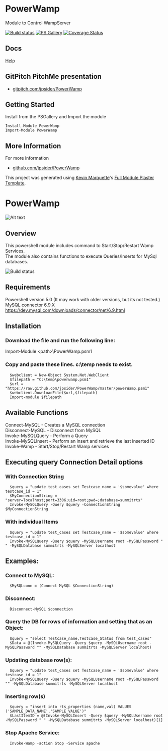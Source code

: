 # PowerWamp

Module to Control WampServer

[![Build status](https://ci.appveyor.com/api/projects/status/github/jpsider/PowerWamp?branch=master&svg=true)](https://ci.appveyor.com/project/JustinSider/PowerWamp)
[![PS Gallery](https://img.shields.io/badge/install-PS%20Gallery-blue.svg)](https://www.powershellgallery.com/packages/PowerWamp/)
[![Coverage Status](https://coveralls.io/repos/github/jpsider/PowerWamp/badge.svg?branch=master)](https://coveralls.io/github/jpsider/PowerWamp?branch=master)

## Docs  

[Help](https://github.com/jpsider/PowerWamp/tree/master/docs)

## GitPitch PitchMe presentation

* [gitpitch.com/jpsider/PowerWamp](https://gitpitch.com/jpsider/PowerWamp)

## Getting Started

Install from the PSGallery and Import the module

    Install-Module PowerWamp
    Import-Module PowerWamp


## More Information

For more information

* [github.com/jpsider/PowerWamp](https://github.com/jpsider/PowerWamp)


This project was generated using [Kevin Marquette](http://kevinmarquette.github.io)'s [Full Module Plaster Template](https://github.com/KevinMarquette/PlasterTemplates/tree/master/FullModuleTemplate).

# PowerWamp
![Alt text](https://github.com/jpsider/PowerWamp/blob/master/z_Images/PowerWamp_NoBg.png "PowerWamp Icon")  
## Overview  
This powershell module includes command to Start/Stop/Restart Wamp Services.  
The module also contains functions to execute Queries/Inserts for MySql databases. 

![Build status](https://ci.appveyor.com/api/projects/status/github/jpsider/powerwamp?branch=master&svg=true)

## Requirements  
Powershell version 5.0 (It may work with older versions, but its not tested.)  
MySQL connector 6.9.X https://dev.mysql.com/downloads/connector/net/6.9.html  

## Installation  
### Download the file and run the following line:  
Import-Module \<path>\PowerWamp.psm1  

### Copy and paste these lines. c:\temp needs to exist.  
      $webclient = New-Object System.Net.WebClient  
      $filepath = "C:\temp\powerwamp.psm1"  
      $url = "https://raw.github.com/jpsider/PowerWamp/master/powerWamp.psm1"  
      $webclient.DownloadFile($url,$filepath)  
      Import-module $filepath  

## Available Functions 
Connect-MySQL - Creates a MySQL connection   
Disconnect-MySQL - Disconnect from MySQL  
Invoke-MySQLQuery - Perform a Query  
Invoke-MySQLInsert - Perform an insert and retrieve the last inserted ID  
Invoke-Wamp - Start/Stop/Restart Wamp services  

## Executing query Connection Detail options  
### With Connection String  
	  $query = "update test_cases set Testcase_name = '$somevalue' where testcase_id = 1"  
	  $MyConnectionString = "server=localhost;port=3306;uid=root;pwd=;database=summitrts"  
	  Invoke-MySQLQuery -Query $query -ConnectionString $MyConnectionString  
### With individual Items  
	  $query = "update test_cases set Testcase_name = '$somevalue' where testcase_id = 1"  	
	  Invoke-MySQLQuery -Query $query -MySQLUsername root -MySQLPassword " " -MySQLDatabase summitrts -MySQLServer localhost  

## Examples:  
### Connect to MySQL:
	  $MySQLconn = (Connect-MySQL $ConnectionString)  
### Disconnect:  
      Disconnect-MySQL $connection
### Query the DB for rows of information and setting that as an Object:  
      $query = "select Testcase_name,Testcase_Status from test_cases"  
      $Data = @(Invoke-MySQLQuery -Query $query -MySQLUsername root -MySQLPassword "" -MySQLDatabase summitrts -MySQLServer localhost)  
### Updating database row(s):    
      $query = "update test_cases set Testcase_name = '$somevalue' where testcase_id = 1"   
      Invoke-MySQLQuery -Query $query -MySQLUsername root -MySQLPassword "" -MySQLDatabase summitrts -MySQLServer localhost  
### Inserting row(s) 	
	  $query = "insert into rts_properties (name,val) VALUES ('SAMPLE_DATA_NAME','SAMPLE_VALUE')"	
	  $LastItemID = @(Invoke-MySQLInsert -Query $query -MySQLUsername root -MySQLPassword " " -MySQLDatabase summitrts -MySQLServer localhost)[1]	  
### Stop Apache Service:  
      Invoke-Wamp -action Stop -Service apache
